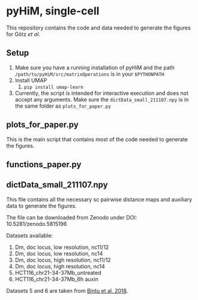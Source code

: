 # pyHiM, single-cell

This repository contains the code and data needed to generate the figures for Götz *et al*.

## Setup

1. Make sure you have a running installation of pyHiM and the path `/path/to/pyHiM/src/matrixOperations` is in your `$PYTHONPATH`
2. Install UMAP
   1. `pip install umap-learn`
3. Currently, the script is intended for interactive execution and does not accept any arguments. Make sure the `dictData_small_211107.npy` is in the same folder as `plots_for_paper.py`

## plots_for_paper.py

This is the main script that contains most of the code needed to generate the figures.

## functions_paper.py

## dictData_small_211107.npy

This file contains all the necessary sc pairwise distance maps and auxiliary data to generate the figures.

The file can be downloaded from Zenodo under DOI: 10.5281/zenodo.5815196

Datasets available:
1. Dm, doc locus, low resolution, nc11/12
2. Dm, doc locus, low resolution, nc14
3. Dm, doc locus, high resolution, nc11/12
4. Dm, doc locus, high resolution, nc14
5. HCT116_chr21-34-37Mb_untreated
6. HCT116_chr21-34-37Mb_6h auxin

Datasets 5 and 6 are taken from [Bintu et al. 2018](https://doi.org/10.1126/science.aau1783).
 

